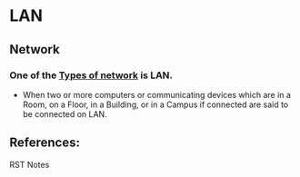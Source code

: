 # LAN

## Network

### One of the [Types of network](types-of-network.md) is LAN.

* When two or more computers or communicating devices which are in a Room, on a Floor, in a Building, or in a Campus if connected are said to be connected on LAN.

## References:

RST Notes

